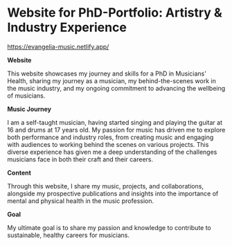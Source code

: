 # Website for PhD-Portfolio: Artistry & Industry Experience

https://evangelia-music.netlify.app/

**Website**

This website showcases my journey and skills for a PhD in Musicians' Health, sharing my journey as a musician, my behind-the-scenes work in the music industry, and my ongoing commitment to advancing the wellbeing of musicians.

**Music Journey**

I am a self-taught musician, having started singing and playing the guitar at 
16 and drums at 17 years old. My passion for music has driven me to explore both performance and industry roles, from creating music and engaging with audiences to working behind the scenes on various projects. This diverse experience has given me a deep understanding of the challenges musicians face in both their craft and their careers.

**Content** 

Through this website, I share my music, projects, and collaborations, alongside my prospective publications and insights into the importance of mental and physical health in the music profession. 

**Goal** 

My ultimate goal is to share my passion and knowledge to contribute to sustainable, healthy careers for musicians.

